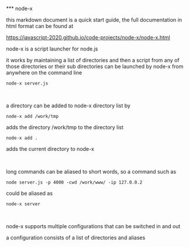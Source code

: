 


*** node-x

this markdown document is a quick start guide, the full documentation in html format can be found at

https://javascript-2020.github.io/code-projects/node-x/node-x.html


node-x is a script launcher for node.js

it works by maintaining a list of directories and then a script from any of those directories or their sub directories
can be launched by node-x from anywhere on the command line

``` node-x server.js ```

<br>

a directory can be added to node-x directory list by

``` node-x add /work/tmp ```


adds the directory /work/tmp to the directory list

``` node-x add . ```

adds the current directory to node-x

<br>

long commands can be aliased to short words, so a command such as

``` node server.js -p 4000 -cwd /work/www/ -ip 127.0.0.2 ```

could be aliased as

``` node-x server ```

<br>

node-x supports multiple configurations that can be switched in and out

a configuration consists of a list of directories and aliases



